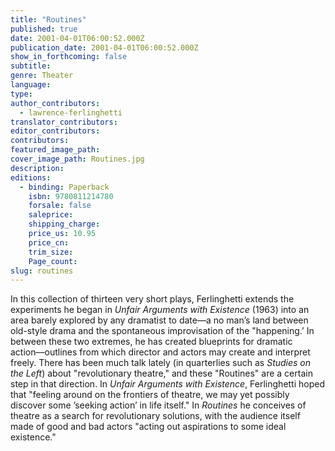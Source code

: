 ```yaml
---
title: "Routines"
published: true
date: 2001-04-01T06:00:52.000Z
publication_date: 2001-04-01T06:00:52.000Z
show_in_forthcoming: false
subtitle:
genre: Theater
language:
type:
author_contributors:
  - lawrence-ferlinghetti
translator_contributors:
editor_contributors:
contributors:
featured_image_path:
cover_image_path: Routines.jpg
description:
editions:
  - binding: Paperback
    isbn: 9780811214780
    forsale: false
    saleprice:
    shipping_charge:
    price_us: 10.95
    price_cn:
    trim_size:
    Page_count:
slug: routines
---
```


In this collection of thirteen very short plays, Ferlinghetti extends the experiments he began in _Unfair Arguments with Existence_ (1963) into an area barely explored by any dramatist to date––a no man’s land between old-style drama and the spontaneous improvisation of the "happening.’ In between these two extremes, he has created blueprints for dramatic action––outlines from which director and actors may create and interpret freely. There has been much talk lately (in quarterlies such as _Studies on the Left_) about "revolutionary theatre," and these "Routines" are a certain step in that direction. In _Unfair Arguments with Existence_, Ferlinghetti hoped that "feeling around on the frontiers of theatre, we may yet possibly discover some ’seeking action’ in life itself." In _Routines_ he conceives of theatre as a search for revolutionary solutions, with the audience itself made of good and bad actors "acting out aspirations to some ideal existence."

